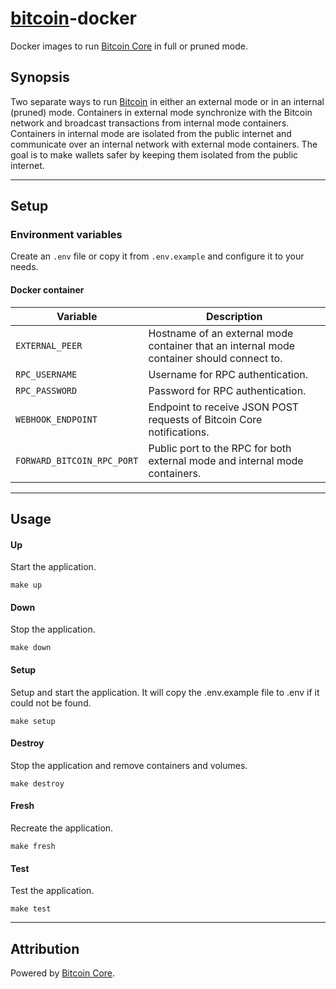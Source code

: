# [bitcoin]-docker

Docker images to run [Bitcoin Core][bitcoin] in full or pruned mode.

## Synopsis

Two separate ways to run [Bitcoin] in either an external mode or in an internal (pruned) mode.
Containers in external mode synchronize with the Bitcoin network and broadcast transactions from internal mode containers.
Containers in internal mode are isolated from the public internet and communicate over an internal network with external mode containers.
The goal is to make wallets safer by keeping them isolated from the public internet.

<hr>

## Setup 

### Environment variables

Create an `.env` file or copy it from `.env.example` and configure it to your needs.

#### Docker container

| Variable                   | Description                                                                               |
|----------------------------|-------------------------------------------------------------------------------------------|
| `EXTERNAL_PEER`            | Hostname of an external mode container that an internal mode container should connect to. |
| `RPC_USERNAME`             | Username for RPC authentication.                                                          |
| `RPC_PASSWORD`             | Password for RPC authentication.                                                          |
| `WEBHOOK_ENDPOINT`         | Endpoint to receive JSON POST requests of Bitcoin Core notifications.                     |
| `FORWARD_BITCOIN_RPC_PORT` | Public port to the RPC for both external mode and internal mode containers.               |

<hr>

## Usage

#### Up

Start the application.

```shell
make up
```

#### Down

Stop the application.

```shell
make down
```

#### Setup

Setup and start the application. It will copy the .env.example file to .env if it could not be found.

```shell
make setup
```

#### Destroy

Stop the application and remove containers and volumes.

```shell
make destroy
```

#### Fresh

Recreate the application.

```shell
make fresh
```

#### Test

Test the application.

```shell
make test
```

<hr>

## Attribution

Powered by [Bitcoin Core][bitcoin].

[bitcoin]: https://github.com/bitcoin/bitcoin
[S3-NFS-Docker]: https://github.com/nedix/s3-nfs-docker
